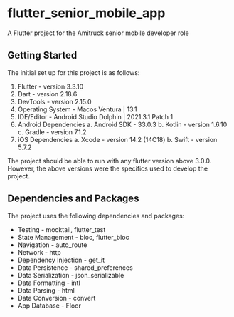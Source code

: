 # flutter_senior_mobile_app

A Flutter project for the Amitruck senior mobile developer role

## Getting Started
The initial set up for this project is as follows:
1. Flutter - version 3.3.10
2. Dart - version 2.18.6
3. DevTools - version 2.15.0
4. Operating System - Macos Ventura | 13.1
5. IDE/Editor - Android Studio Dolphin | 2021.3.1 Patch 1
6. Android Dependencies
   a. Android SDK - 33.0.3
   b. Kotlin - version 1.6.10
   c. Gradle - version 7.1.2
7. iOS Dependencies
   a. Xcode - version 14.2 (14C18)
   b. Swift - version 5.7.2

The project should be able to run with any flutter version above 3.0.0. 
However, the above versions were the specifics used to develop the project.

## Dependencies and Packages
The project uses the following dependencies and packages:
- Testing - mocktail, flutter_test
- State Management - bloc, flutter_bloc
- Navigation - auto_route
- Network - http
- Dependency Injection - get_it
- Data Persistence - shared_preferences
- Data Serialization - json_serializable
- Data Formatting - intl
- Data Parsing - html
- Data Conversion - convert
- App Database - Floor


